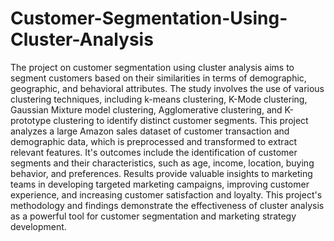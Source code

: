 # Customer-Segmentation-Using-Cluster-Analysis
The project on customer segmentation using cluster analysis aims to segment customers 
based on their similarities in terms of demographic, geographic, and behavioral attributes. 
The study involves the use of various clustering techniques, including k-means clustering, 
K-Mode clustering, Gaussian Mixture model clustering, Agglomerative clustering, and 
K-prototype clustering to identify distinct customer segments. This project analyzes a 
large Amazon sales dataset of customer transaction and demographic data, which is 
preprocessed and transformed to extract relevant features. It's outcomes include 
the identification of customer segments and their characteristics, such as age, income, 
location, buying behavior, and preferences. Results provide valuable insights 
to marketing teams in developing targeted marketing campaigns, improving customer 
experience, and increasing customer satisfaction and loyalty. This project's methodology 
and findings demonstrate the effectiveness of cluster analysis as a powerful tool for 
customer segmentation and marketing strategy development.
